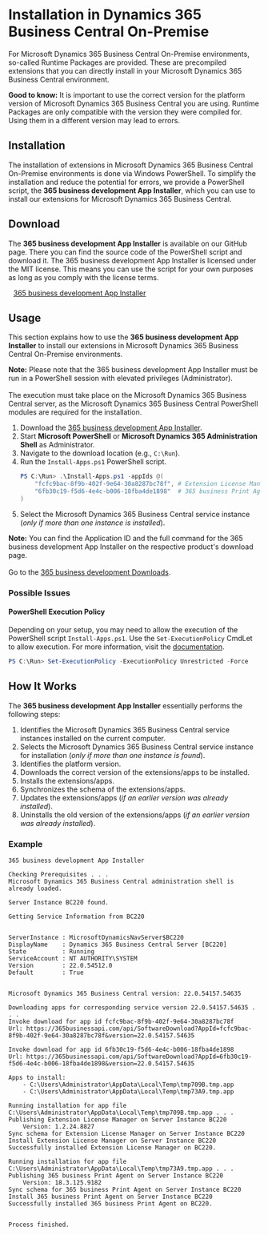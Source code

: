 # Installation in Dynamics 365 Business Central On-Premise

For Microsoft Dynamics 365 Business Central On-Premise environments, so-called Runtime Packages are provided. These are precompiled extensions that you can directly install in your Microsoft Dynamics 365 Business Central environment.

<div class="alert alert-notice">
    <i class="fa-light fa-hand-point-up fa-lg" style="--fa-secondary-color: #FF0000; --fa-primary-color: #111111; --fa-secondary-opacity: 0.7"></i> <strong>Good to know:</strong> It is important to use the correct version for the platform version of Microsoft Dynamics 365 Business Central you are using. Runtime Packages are only compatible with the version they were compiled for.<br>Using them in a different version may lead to errors.
</div>

## Installation

The installation of extensions in Microsoft Dynamics 365 Business Central On-Premise environments is done via Windows PowerShell. To simplify the installation and reduce the potential for errors, we provide a PowerShell script, the **365 business development App Installer**, which you can use to install our extensions for Microsoft Dynamics 365 Business Central.

## Download

The **365 business development App Installer** is available on our GitHub page. There you can find the source code of the PowerShell script and download it. The 365 business development App Installer is licensed under the MIT license. This means you can use the script for your own purposes as long as you comply with the license terms.

<span style="padding-left: 10px;"><a href="https://365businessdev.github.io/downloads/assets/Install-Apps.ps1" target="_blank">365 business development App Installer</a></span>

## Usage

This section explains how to use the **365 business development App Installer** to install our extensions in Microsoft Dynamics 365 Business Central On-Premise environments.

<div class="alert alert-info">
    <i class="fa-duotone fa-thin fa-lightbulb fa-lg" style="--fa-secondary-color: #00b7c3; --fa-primary-color: #111111;"></i> <strong>Note:</strong> Please note that the 365 business development App Installer must be run in a PowerShell session with elevated privileges (Administrator).<br>
    <br>
    The execution must take place on the Microsoft Dynamics 365 Business Central server, as the Microsoft Dynamics 365 Business Central PowerShell modules are required for the installation.
</div>

 1. Download the <a href="https://365businessdev.github.io/downloads/assets/Install-Apps.ps1" target="_blank">365 business development App Installer</a>.
 2. Start **Microsoft PowerShell** or **Microsoft Dynamics 365 Administration Shell** as Administrator.
 3. Navigate to the download location (e.g., `C:\Run`).
 4. Run the `Install-Apps.ps1` PowerShell script.
	```ps1
	PS C:\Run> .\Install-Apps.ps1 -appIds @(
        "fcfc9bac-8f9b-402f-9e64-30a8287bc78f", # Extension License Manager
        "6fb30c19-f5d6-4e4c-b006-18fba4de1898"  # 365 business Print Agent
    )
	```
 5. Select the Microsoft Dynamics 365 Business Central service instance (_only if more than one instance is installed_).

<div class="alert alert-info">
    <i class="fa-duotone fa-thin fa-lightbulb fa-lg" style="--fa-secondary-color: #00b7c3; --fa-primary-color: #111111;"></i> <strong>Note:</strong> You can find the Application ID and the full command for the 365 business development App Installer on the respective product's download page.<br>
    <br>
    Go to the <a href="https://downloads.365businessdev.com/" target="_blank">365 business development Downloads</a>.
</div>

### Possible Issues

#### PowerShell Execution Policy

Depending on your setup, you may need to allow the execution of the PowerShell script `Install-Apps.ps1`. Use the `Set-ExecutionPolicy` CmdLet to allow execution. For more information, visit the [documentation](https://learn.microsoft.com/en-us/powershell/module/microsoft.powershell.security/set-executionpolicy).

```ps1
PS C:\Run> Set-ExecutionPolicy -ExecutionPolicy Unrestricted -Force
```

## How It Works

The **365 business development App Installer** essentially performs the following steps:

1. Identifies the Microsoft Dynamics 365 Business Central service instances installed on the current computer.
2. Selects the Microsoft Dynamics 365 Business Central service instance for installation (_only if more than one instance is found_).
3. Identifies the platform version.
4. Downloads the correct version of the extensions/apps to be installed.
5. Installs the extensions/apps.
6. Synchronizes the schema of the extensions/apps.
7. Updates the extensions/apps (_if an earlier version was already installed_).
8. Uninstalls the old version of the extensions/apps (_if an earlier version was already installed_).

### Example

```console
365 business development App Installer

Checking Prerequisites . . .
Microsoft Dynamics 365 Business Central administration shell is already loaded.

Server Instance BC220 found.

Getting Service Information from BC220


ServerInstance : MicrosoftDynamicsNavServer$BC220
DisplayName    : Dynamics 365 Business Central Server [BC220]
State          : Running
ServiceAccount : NT AUTHORITY\SYSTEM
Version        : 22.0.54512.0
Default        : True


Microsoft Dynamics 365 Business Central version: 22.0.54157.54635

Downloading apps for corresponding service version 22.0.54157.54635 . . .
Invoke download for app id fcfc9bac-8f9b-402f-9e64-30a8287bc78f
Url: https://365businessapi.com/api/SoftwareDownload?AppId=fcfc9bac-8f9b-402f-9e64-30a8287bc78f&version=22.0.54157.54635

Invoke download for app id 6fb30c19-f5d6-4e4c-b006-18fba4de1898
Url: https://365businessapi.com/api/SoftwareDownload?AppId=6fb30c19-f5d6-4e4c-b006-18fba4de1898&version=22.0.54157.54635

Apps to install:
	- C:\Users\Administrator\AppData\Local\Temp\tmp709B.tmp.app
	- C:\Users\Administrator\AppData\Local\Temp\tmp73A9.tmp.app

Running installation for app file C:\Users\Administrator\AppData\Local\Temp\tmp709B.tmp.app . . .
Publishing Extension License Manager on Server Instance BC220
	Version: 1.2.24.8827
Sync schema for Extension License Manager on Server Instance BC220
Install Extension License Manager on Server Instance BC220
Successfully installed Extension License Manager on BC220.

Running installation for app file C:\Users\Administrator\AppData\Local\Temp\tmp73A9.tmp.app . . .
Publishing 365 business Print Agent on Server Instance BC220
	Version: 18.3.125.9182
Sync schema for 365 business Print Agent on Server Instance BC220
Install 365 business Print Agent on Server Instance BC220
Successfully installed 365 business Print Agent on BC220.


Process finished.
```